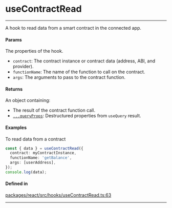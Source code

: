 # useContractRead
---

A hook to read data from a smart contract in the connected app.

#### Params

The properties of the hook.
- `contract`: The contract instance or contract data (address, ABI, and provider).
- `functionName`: The name of the function to call on the contract.
- `args`: The arguments to pass to the contract function.

#### Returns

An object containing:
- The result of the contract function call.
- [`...queryProps`](https://tanstack.com/query/latest/docs/framework/react/reference/useQuery): Destructured properties from `useQuery` result.

#### Examples

To read data from a contract
```ts
const { data } = useContractRead({
  contract: myContractInstance,
  functionName: 'getBalance',
  args: [userAddress],
});
console.log(data);
```

#### Defined in
[packages/react/src/hooks/useContractRead.ts:63](https://github.com/fuellabs/fuel-connectors/blob/main/packages/react/src/hooks/useContractRead.ts#L63)

___
